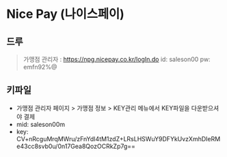# Nice Pay (나이스페이)


## 드루 
> 가맹점 관리자 : https://npg.nicepay.co.kr/logIn.do
> id: saleson00
> pw: emfn92%@


## 키파일
- 가맹점 관리자 페이지 > 가맹점 정보 > KEY관리 메뉴에서 KEY파일을 다운받으셔야 결제
- mid: saleson00m
- key: CV+nRcguMrqMWru/zFnYdI4tM1zdZ+LRsLHSWuY9DFYkUvzXmhDIeRMe43cc8svb0u/0n17Gea8QozOCRkZp7g==
